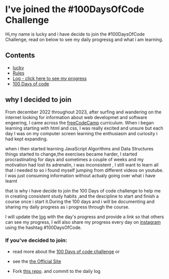 # I've joined the #100DaysOfCode Challenge

Hi,my name is lucky and i have decide to join the #100DaysOfCode Challenge, read on below to see my daily progressg and  what i am learning.


## Contents

- [lucky]()
- [Rules](rules.md)
- [Log - click here to see my progress](log.md)
- [100 Days of code](100-days-of-code.md)

## why I decided to join

From december 2022 throughout 2023, after surfing and wandering on the internet looking for information about web developmet and software engeering, I came across the [freeCodeCamp](https://www.freecodecamp.org/learn) curriculum. When i began learning starting with html and css, I was really excited and unsure but  each day I was on my computer screen  learning the enthusiasm and curiosity i had kept expanding.

when i then started learning JavaScript Algorithms and Data Structures things started to change,the exercises became harder, I started procrastinating for days and sometimes a couple of weeks and my motivation had  lost its adrenalin, i was inconsistent , I still want to learn all that i needed to so i found myself jumping from different videos on youtube. I was just consuming information without actualy going over what i have learnt

that is why i have decide to join the 100 Days of code challenge to help me in creating consistent study habits ,and the descipline to start and  finish  a course once i start it.During the 100 days and i will be documenting  and sharing my daily progress  as i progress through the course.

I will update the [log](Log.md) with the day's progress and provide a link so that others can see my progress, I will also share my progress every day on [instagram](https://www.instagram.com/_lu.ck.yy?igsh=MWt6dDF4Yzlkcnozcw==) using the hashtag #100DaysOfCode.

### If you've decided to join:

- read more about the [100 Days of code challenge](100-days-of-code.md) or 

- see the [the Official Site](http://100daysofcode.com/) 

- Fork [this repo](https://github.com/kallaway/100-days-of-code). and commit to the  daily log